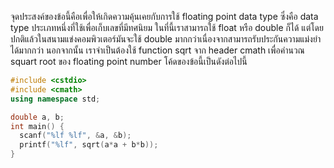 จุดประสงค์ของข้อนี้คือเพื่อให้เกิดความคุ้นเคยกับการใช้ floating point data type ซึ่งคือ data type ประเภทหนึ่งที่ใช้เพื่อเก็บเลขที่มีทศนิยม ในที่นี้เราสามารถใช้ float หรือ double ก็ได้ แต่โดยปกติแล้วในสนามแข่งคอมพิวเตอร์มันจะใช้ double มากกว่าเนื่องจากสามารถรับประกันความแม่งยำได้มากกว่า นอกจากนั้น เราจำเป็นต้องใช้ function sqrt จาก header cmath เพื่อคำนวณ squart root ของ floating point number โค้ดของข้อนี้เป็นดังต่อไปนี้

```cpp
#include <cstdio>
#include <cmath>
using namespace std;

double a, b;
int main() {
  scanf("%lf %lf", &a, &b);
  printf("%lf", sqrt(a*a + b*b));
}
```


